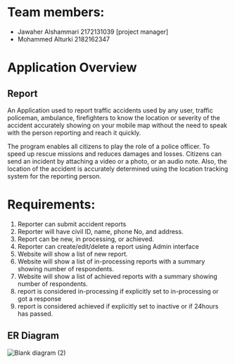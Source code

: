 # Team members:

- Jawaher Alshammari 2172131039 [project manager]
- Mohammed Alturki 2182162347
          

# Application Overview
## Report

An Application used to report traffic accidents used by any user, traffic policeman, ambulance, firefighters to know the location or severity of the accident accurately showing on your mobile map without the need to speak with the person reporting and reach it quickly.

The program enables all citizens to play the role of a police officer. To speed up rescue missions and reduces damages and losses. Citizens can send an incident by attaching a video or a photo, or an audio note. Also, the location of the accident is accurately determined using the location tracking system for the reporting person.


# Requirements:

1.	Reporter can submit accident reports
2.	Reporter will have civil ID, name, phone No, and address.
3.	Report can be new, in processing, or achieved. 
4.	Reporter can create/edit/delete a report using Admin interface
5.	Website will show a list of new report.
6.	Website will show a list of in-processing reports with a summary showing number of respondents.
7.	Website will show a list of achieved reports with a summary showing number of respondents.
8.	report is considered in-processing if explicitly set to in-processing or got a response
9.	report is considered achieved if explicitly set to inactive or if 24hours has passed.



## ER Diagram

![Blank diagram (2)](https://user-images.githubusercontent.com/81953844/123878538-e7cfe900-d947-11eb-9ae6-e7f5a01daf05.png)






